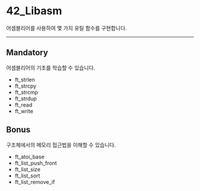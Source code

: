 # 42_Libasm

어셈블리어를 사용하여 몇 가지 유틸 함수를 구현합니다.

---

## Mandatory

어셈블리어의 기초를 학습할 수 있습니다.

- ft_strlen
- ft_strcpy
- ft_strcmp
- ft_strdup
- ft_read
- ft_write

## Bonus

구조체에서의 메모리 접근법을 이해할 수 있습니다.

- ft_atoi_base
- ft_list_push_front
- ft_list_size
- ft_list_sort
- ft_list_remove_if
